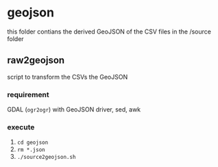# geojson

this folder contians the derived GeoJSON of the CSV files in the /source folder

## raw2geojson

script to transform the CSVs the GeoJSON

### requirement

GDAL (`ogr2ogr`) with GeoJSON driver, sed, awk

### execute

1. `cd geojson`
2. `rm *.json`
3. `./source2geojson.sh`